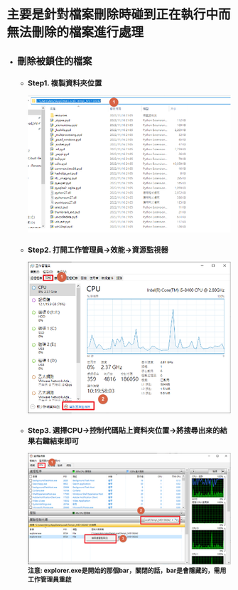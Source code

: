 # 主要是針對檔案刪除時碰到正在執行中而無法刪除的檔案進行處理

+ ## 刪除被鎖住的檔案
  + ### Step1. 複製資料夾位置
    ![](Image/刪除檔案_1.png)
  + ### Step2. 打開工作管理員->效能->資源監視器
    ![](Image/刪除檔案_2.png)    
  + ### Step3. 選擇CPU->控制代碼貼上資料夾位置->將搜尋出來的結果右鍵結束即可
    ![](Image/刪除檔案_3.png)
    **注意: explorer.exe是開始的那個bar，關閉的話，bar是會隱藏的，需用工作管理員重啟**